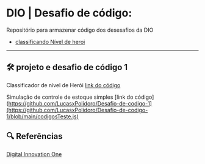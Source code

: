 # DIO | Desafio de código: 

Repositório para armazenar código dos desesafios da DIO

- [classificando Nível de heroi](#desafio1)
---

<a id="desafio1"></a>
## 🛠 projeto e desafio de código 1 
Classificador de nível de Herói
[link do código](./index.js)

Simulação de controle de estoque simples
[link do código](https://github.com/LucasxPolidoro/Desafio-de-codigo-1](https://github.com/LucasxPolidoro/Desafio-de-codigo-1/blob/main/codigosTeste.js)

## 🔍 Referências


<a href="https://web.dio.me/" rel="noopener" target="_blank">Digital Innovation One</a>
